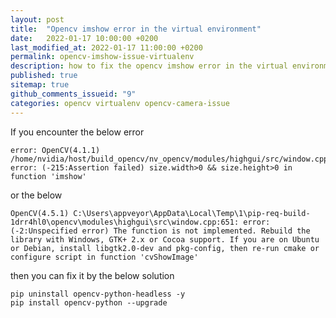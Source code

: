 ```yaml
---
layout: post
title:  "Opencv imshow error in the virtual environment"
date:   2022-01-17 10:00:00 +0200
last_modified_at: 2022-01-17 11:00:00 +0200
permalink: opencv-imshow-issue-virtualenv
description: how to fix the opencv imshow error in the virtual environment
published: true
sitemap: true
github_comments_issueid: "9"
categories: opencv virtualenv opencv-camera-issue  
---
```


If you encounter the below error 

```
error: OpenCV(4.1.1) /home/nvidia/host/build_opencv/nv_opencv/modules/highgui/src/window.cpp:352: error: (-215:Assertion failed) size.width>0 && size.height>0 in function 'imshow'
```

or the below

```
OpenCV(4.5.1) C:\Users\appveyor\AppData\Local\Temp\1\pip-req-build-1drr4hl0\opencv\modules\highgui\src\window.cpp:651: error: (-2:Unspecified error) The function is not implemented. Rebuild the library with Windows, GTK+ 2.x or Cocoa support. If you are on Ubuntu or Debian, install libgtk2.0-dev and pkg-config, then re-run cmake or configure script in function 'cvShowImage'
```

then you can fix it by the below solution

```
pip uninstall opencv-python-headless -y 
pip install opencv-python --upgrade
```
